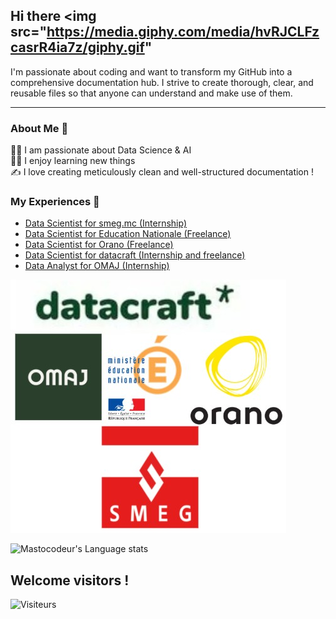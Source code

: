 ## Hi there <img src="https://media.giphy.com/media/hvRJCLFzcasrR4ia7z/giphy.gif"

I'm passionate about coding and want to transform my GitHub into a comprehensive documentation hub. I strive to create thorough, clear, and reusable files so that anyone can understand and make use of them.
___

### About Me 🚀
👨‍💻 I am passionate about Data Science & AI </br>
🧑‍🎓 I enjoy learning new things </br>
✍️ I love creating meticulously clean and well-structured documentation !

### My Experiences 🙌
- [Data Scientist for smeg.mc (Internship)](https://www.smeg.mc/) 
- [Data Scientist for Education Nationale (Freelance)](https://www.education.gouv.fr/)
- [Data Scientist for Orano (Freelance)](https://www.orano.group/fr) 
- [Data Scientist for datacraft (Internship and freelance)](https://datacraft.paris/) 
- [Data Analyst for OMAJ (Internship)](https://omaj.fr/)

![](logos_entreprises.jpg)


<!--![Mastocodeur's Github stats](https://github-readme-stats.vercel.app/api?username=Mastocodeur&show_icons=true&hide_border=true)&nbsp;&nbsp;-->
![Mastocodeur's Language stats](https://github-readme-stats-eight-theta.vercel.app/api/top-langs/?username=Mastocodeur&layout=compact&langs_count=8&hide_border=true)
<br />


## Welcome visitors ! 

![Visiteurs](https://visitor-badge.laobi.icu/badge?page_id=Mastocodeur.Mastocodeur)

<!--
**Mastocodeur/Mastocodeur** is a ✨ _special_ ✨ repository because its `README.md` (this file) appears on your GitHub profile.

Here are some ideas to get you started:

- 🔭 I’m currently working on ...
- 🌱 I’m currently learning ...
- 👯 I’m looking to collaborate on ...
- 🤔 I’m looking for help with ...
- 💬 Ask me about ...
- 📫 How to reach me: ...
- 😄 Pronouns: ...
- ⚡ Fun fact: ...
-->



